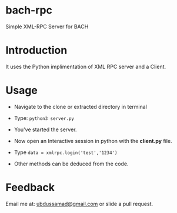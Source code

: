 # bach-rpc
Simple XML-RPC Server for BACH

# Introduction
It uses the Python implimentation of XML RPC server and a Client.

# Usage

* Navigate to the clone or extracted directory in terminal

* Type: `python3 server.py`

* You've started the server.

* Now open an Interactive session in python with the **client.py** file.

* Type `data = xmlrpc.login('test','1234')`

* Other methods can be deduced from the code.

# Feedback

Email me at: ubdussamad@gmail.com or slide a pull request.
